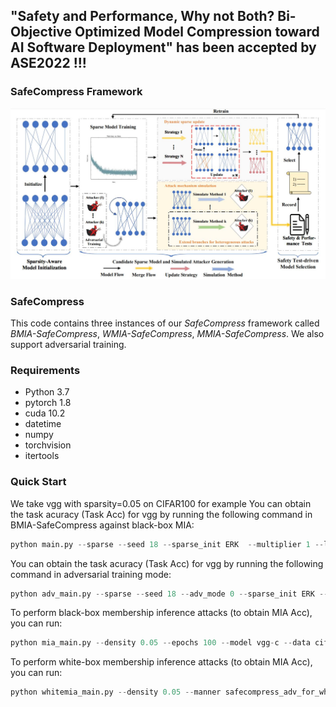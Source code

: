 
## "Safety and Performance, Why not Both? Bi-Objective Optimized Model Compression toward AI Software Deployment" has been accepted by ASE2022 !!!

### SafeCompress Framework
![SafeCompress](https://github.com/JiePKU/SafeCompress/blob/master/img/overview.JPG "SafeCompress") 

### SafeCompress
This code contains three instances of our *SafeCompress* framework called *BMIA-SafeCompress*, *WMIA-SafeCompress*, *MMIA-SafeCompress*.
We also support adversarial training.


### Requirements
* Python 3.7
* pytorch 1.8
* cuda 10.2
* datetime
* numpy
* torchvision
* itertools

### Quick Start
We take vgg with sparsity=0.05 on CIFAR100 for example 
You can obtain the task acuracy (Task Acc) for vgg by running the following command in BMIA-SafeCompress against black-box MIA:

```python
python main.py --sparse --seed 18 --sparse_init ERK  --multiplier 1 --lr 0.1 --density 0.05 --update_frequency 4000 --epochs 300 --model vgg-c --data cifar100 --decay_frequency 30000 --batch-size 128 --n_class 100 
```

You can obtain the task acuracy (Task Acc) for vgg by running the following command in adversarial training mode:
```python
python adv_main.py --sparse --seed 18 --adv_mode 0 --sparse_init ERK --multiplier 1 --lr 0.1 --density 0.05 --update_frequency 4000 --epochs 300 --model vgg-c --data cifar100 --decay_frequency 30000 --batch-size 64 --redistribution none --pretrain_epoch 200 --n_class 100 
```

To perform black-box membership inference attacks (to obtain MIA Acc), you can run:
```python
python mia_main.py --density 0.05 --epochs 100 --model vgg-c --data cifar100 --batch-size 64 --n_class 100
```

To perform white-box membership inference attacks (to obtain MIA Acc), you can run:
```python
python whitemia_main.py --density 0.05 --manner safecompress_adv_for_white --mode adv --epochs 100 --model vgg-c --data cifar100 --batch-size 64 --n_class 100
```

